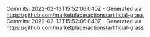Commits: 2022-02-13T15:52:06.040Z - Generated via https://github.com/marketplace/actions/artificial-grass
<br>
Commits: 2022-02-13T15:52:06.040Z - Generated via https://github.com/marketplace/actions/artificial-grass
<br>
